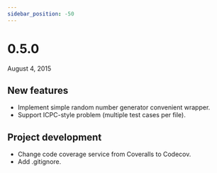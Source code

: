 ```yaml
---
sidebar_position: -50
---
```


# 0.5.0

August 4, 2015

## New features

- Implement simple random number generator convenient wrapper.
- Support ICPC-style problem (multiple test cases per file).

## Project development

- Change code coverage service from Coveralls to Codecov.
- Add .gitignore.
